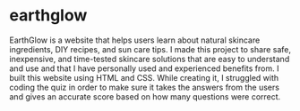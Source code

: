 # earthglow
EarthGlow is a website that helps users learn about natural skincare ingredients, DIY recipes, and sun care tips. I made this project to share safe, inexpensive, and time-tested skincare solutions that are easy to understand and use and that I have personally used and experienced benefits from. I built this website using HTML and CSS. While creating it, I struggled with coding the quiz in order to make sure it takes the answers from the users and gives an accurate score based on how many questions were correct.
